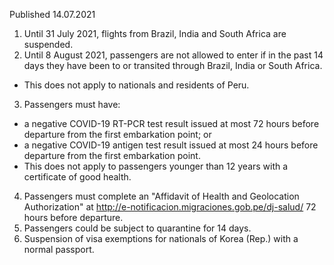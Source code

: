Published 14.07.2021
1. Until 31 July 2021, flights from Brazil, India and South Africa are suspended.
2. Until 8 August 2021, passengers are not allowed to enter if in the past 14 days they have been to or transited through Brazil, India or South Africa.
- This does not apply to nationals and residents of Peru.
3. Passengers must have:
- a negative COVID-19 RT-PCR test result issued at most 72 hours before departure from the first embarkation point; or
- a negative COVID-19 antigen test result issued at most 24 hours before departure from the first embarkation point.
- This does not apply to passengers younger than 12 years with a certificate of good health.
4. Passengers must complete an "Affidavit of Health and Geolocation Authorization" at <a href="http://e-notificacion.migraciones.gob.pe/dj-salud/">http://e-notificacion.migraciones.gob.pe/dj-salud/</a> 72 hours before departure.
5. Passengers could be subject to quarantine for 14 days.
6. Suspension of visa exemptions for nationals of Korea (Rep.) with a normal passport.

